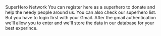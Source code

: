 SuperHero Network
You can register here as a superhero to donate and help the needy people around us. You can also check our superhero list. 
But you have to login first with your Gmail. After the gmail authentication we'll allow you to enter and we'll store the data in our database for your best experince.
